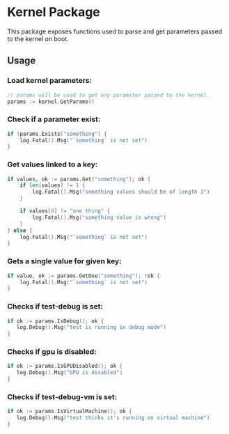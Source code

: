 # Kernel Package

This package exposes functions used to parse and get parameters passed to the kernel on boot.

## Usage

### Load kernel parameters:

```go
// params will be used to get any parameter passed to the kernel.
params := kernel.GetParams()
```

### Check if a parameter exist:

```go
if !params.Exists("something") {
    log.Fatal().Msg("`something` is not set")
}
```

### Get values linked to a key:

```go
if values, ok := params.Get("something"); ok {
    if len(values) != 1 {
        log.Fatal().Msg("something values should be of length 1")
    }

    if values[0] != "one thing" {
        log.Fatal().Msg("something value is wrong")
    }
} else {
    log.Fatal().Msg("`something` is not set")
}
```

### Gets a single value for given key:

```go
if value, ok := params.GetOne("something"); !ok {
    log.Fatal().Msg("`something` is not set")
}

```

### Checks if test-debug is set:

 ```go
if ok := params.IsDebug(); ok {
    log.Debug().Msg("test is running in debug mode")
}
 ```

### Checks if gpu is disabled:

 ```go
if ok := params.IsGPUDisabled(); ok {
    log.Debug().Msg("GPU is disabled")
}
 ```

### Checks if test-debug-vm is set:

 ```go
if ok := params.IsVirtualMachine(); ok {
    log.Debug().Msg("test thinks it's running on virtual machine")
}
 ```
